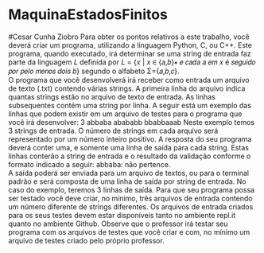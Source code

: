 # MaquinaEstadosFinitos
#Cesar Cunha Ziobro
Para  obter  os  pontos  relativos  a  este  trabalho,  você  deverá  criar  um  programa,  utilizando  a 
linguagem  Python, C, ou C++.  Este  programa,  quando  executado,  irá  determinar  se  uma  string de 
entrada  faz  parte  da  linguagem  𝐿    definida  por  𝐿 = {𝑥 | 𝑥 ∈
 {𝑎,𝑏}∗ 𝑒 𝑐𝑎𝑑𝑎 𝑎 𝑒𝑚 𝑥 é 𝑠𝑒𝑔𝑢𝑖𝑑𝑜 𝑝𝑜𝑟 𝑝𝑒𝑙𝑜 𝑚𝑒𝑛𝑜𝑠 𝑑𝑜𝑖𝑠 𝑏} segundo o alfabeto  Σ={𝑎,𝑏,𝑐}.  
O  programa  que  você  desenvolverá  irá  receber  como  entrada um arquivo de texto  (.txt) 
contendo várias strings. A primeira linha do arquivo indica quantas strings estão no arquivo de texto de 
entrada. As linhas subsequentes contém uma string por linha.  A seguir está um exemplo das linhas que 
podem existir em um arquivo de testes para o programa que você irá desenvolver: 
3 
abbaba 
abababb 
bbabbaaab 
Neste  exemplo  temos  3  strings  de  entrada.  O  número  de  strings em  cada  arquivo  será 
representado  por  um  número  inteiro  positivo.  A  resposta  do  seu  programa  deverá  conter  uma, e 
somente uma linha de saída para cada string. Estas linhas conterão a string de entrada e o resultado 
da validação conforme o formato indicado a seguir: 
abbaba: não pertence.   
A  saída  poderá  ser  enviada  para  um  arquivo  de  textos,  ou  para  o  terminal  padrão  e  será 
composta de uma linha de saída por string de entrada. No caso do exemplo, teremos 3 linhas de saída. 
Para que seu programa possa ser testado você deve criar, no mínimo, três arquivos de entrada 
contendo um número diferente de strings diferentes. Os arquivos de entrada criados para os seus testes 
devem estar disponíveis tanto no ambiente repl.it quanto no ambiente Github. Observe que o professor 
irá  testar  seu  programa  com  os  arquivos  de  testes  que  você  criar  e  com,  no  mínimo  um  arquivo  de 
testes criado pelo próprio professor.  
